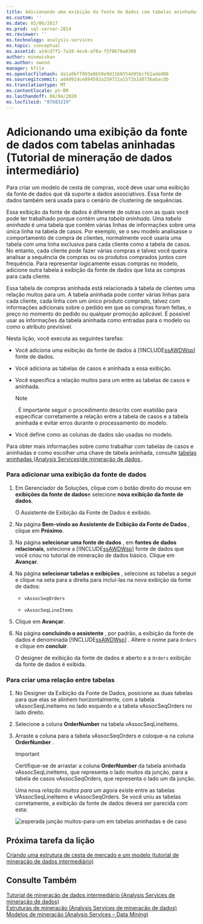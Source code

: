 ```yaml
---
title: Adicionando uma exibição da fonte de dados com tabelas aninhadas (tutorial de mineração de dados intermediário) | Microsoft Docs
ms.custom: ''
ms.date: 03/06/2017
ms.prod: sql-server-2014
ms.reviewer: ''
ms.technology: analysis-services
ms.topic: conceptual
ms.assetid: a14cd7f1-7a10-4ec6-af6a-f5f0676a0308
author: minewiskan
ms.author: owend
manager: kfile
ms.openlocfilehash: da1a9bff093e0b59e9d1166554d95bcf61aded08
ms.sourcegitcommit: ad4d92dce894592a259721a1571b1d8736abacdb
ms.translationtype: MT
ms.contentlocale: pt-BR
ms.lasthandoff: 08/04/2020
ms.locfileid: "87683219"
---
```

# <a name="adding-a-data-source-view-with-nested-tables-intermediate-data-mining-tutorial"></a>Adicionando uma exibição da fonte de dados com tabelas aninhadas (Tutorial de mineração de dados intermediário)
  Para criar um modelo de cesta de compras, você deve usar uma exibição da fonte de dados que dá suporte a dados associativos. Essa fonte de dados também será usada para o cenário de clustering de sequências.  
  
 Essa exibição da fonte de dados é diferente de outras com as quais você pode ter trabalhado porque contém uma *tabela aninhada*. Uma *tabela aninhada* é uma tabela que contém várias linhas de informações sobre uma única linha na tabela de casos. Por exemplo, se o seu modelo analisasse o comportamento de compra de clientes, normalmente você usaria uma tabela com uma linha exclusiva para cada cliente como a tabela de casos. No entanto, cada cliente pode fazer várias compras e talvez você queira analisar a sequência de compras ou os produtos comprados juntos com frequência. Para representar logicamente essas compras no modelo, adicione outra tabela à exibição da fonte de dados que lista as compras para cada cliente.  
  
 Essa tabela de compras aninhada está relacionada à tabela de clientes uma relação muitos para um. A tabela aninhada pode conter várias linhas para cada cliente, cada linha com um único produto comprado, talvez com informações adicionais sobre o pedido em que as compras foram feitas, o preço no momento do pedido ou qualquer promoção aplicável. É possível usar as informações da tabela aninhada como entradas para o modelo ou como o atributo previsível.  
  
 Nesta lição, você executa as seguintes tarefas:  
  
-   Você adiciona uma exibição da fonte de dados à [!INCLUDE[ssAWDWsp](../includes/ssawdwsp-md.md)] fonte de dados.  
  
-   Você adiciona as tabelas de casos e aninhada a essa exibição.  
  
-   Você especifica a relação muitos para um entre as tabelas de casos e aninhada.  
  
    > [!NOTE]  
    >  . É importante seguir o procedimento descrito com exatidão para especificar corretamente a relação entre a tabela de casos e a tabela aninhada e evitar erros durante o processamento do modelo.  
  
-   Você define como as colunas de dados são usadas no modelo.  
  
 Para obter mais informações sobre como trabalhar com tabelas de casos e aninhadas e como escolher uma chave de tabela aninhada, consulte [tabelas aninhadas &#40;Analysis Services&#41;de mineração de dados ](../../2014/analysis-services/data-mining/nested-tables-analysis-services-data-mining.md).  
  
### <a name="to-add-a-data-source-view"></a>Para adicionar uma exibição da fonte de dados  
  
1.  Em Gerenciador de Soluções, clique com o botão direito do mouse em **exibições da fonte de dados**e selecione **nova exibição da fonte de dados**.  
  
     O Assistente de Exibição da Fonte de Dados é exibido.  
  
2.  Na página **Bem-vindo ao Assistente de Exibição da Fonte de Dados** , clique em **Próximo**.  
  
3.  Na página **selecionar uma fonte de dados** , em **fontes de dados relacionais**, selecione a [!INCLUDE[ssAWDWsp](../includes/ssawdwsp-md.md)] fonte de dados que você criou no tutorial de mineração de dados básico. Clique em **Avançar**.  
  
4.  Na página **selecionar tabelas e exibições** , selecione as tabelas a seguir e clique na seta para a direita para incluí-las na nova exibição da fonte de dados:  
  
    -   `vAssocSeqOrders`  
  
    -   `vAssocSeqLineItems`  
  
5.  Clique em **Avançar**.  
  
6.  Na página **concluindo o assistente** , por padrão, a exibição da fonte de dados é denominada [!INCLUDE[ssAWDWsp](../includes/ssawdwsp-md.md)] . Altere o nome para `Orders` e clique em **concluir**.  
  
     O designer de exibição da fonte de dados é aberto e a `Orders` exibição da fonte de dados é exibida.  
  
### <a name="to-create-a-relationship-between-tables"></a>Para criar uma relação entre tabelas  
  
1.  No Designer da Exibição da Fonte de Dados, posicione as duas tabelas para que elas se alinhem horizontalmente, com a tabela vAssocSeqLineItems no lado esquerdo e a tabela vAssocSeqOrders no lado direito.  
  
2.  Selecione a coluna **OrderNumber** na tabela vAssocSeqLineItems.  
  
3.  Arraste a coluna para a tabela vAssocSeqOrders e coloque-a na coluna **OrderNumber** .  
  
    > [!IMPORTANT]  
    >  Certifique-se de arrastar a coluna **OrderNumber** da tabela aninhada vAssocSeqLineItems, que representa o lado muitos da junção, para a tabela de casos vAssocSeqOrders, que representa o lado um da junção.  
  
     Uma nova *relação muitos para um* agora existe entre as tabelas VAssocSeqLineItems e vAssocSeqOrders. Se você uniu as tabelas corretamente, a exibição da fonte de dados deverá ser parecida com esta:  
  
     ![esperada junção muitos-para-um em tabelas aninhadas e de caso](../../2014/tutorials/media/dsv-nestedjoin-illustration.gif "esperada junção muitos-para-um em tabelas aninhadas e de caso")  
  
## <a name="next-task-in-lesson"></a>Próxima tarefa da lição  
 [Criando uma estrutura de cesta de mercado e um modelo &#40;tutorial de mineração de dados intermediário&#41;](../../2014/tutorials/creating-a-market-basket-structure-and-model-intermediate-data-mining-tutorial.md)  
  
## <a name="see-also"></a>Consulte Também  
 [Tutorial de mineração de dados intermediário &#40;Analysis Services de mineração de dados&#41;](../../2014/tutorials/intermediate-data-mining-tutorial-analysis-services-data-mining.md)   
 [Estruturas de mineração &#40;Analysis Services de mineração de dados&#41;](../../2014/analysis-services/data-mining/mining-structures-analysis-services-data-mining.md)   
 [Modelos de mineração &#40;Analysis Services – Data Mining&#41;](../../2014/analysis-services/data-mining/mining-models-analysis-services-data-mining.md)  
  
  
